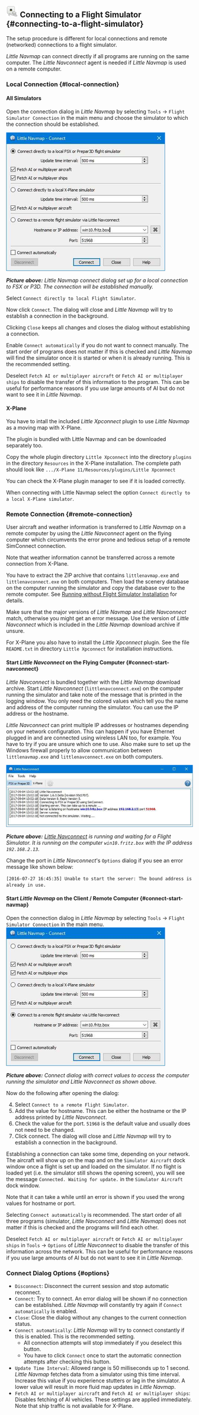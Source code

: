 ## ![Flight Simulator Connection](../images/icons/network.png "Flight Simulator Connection") Connecting to a Flight Simulator {#connecting-to-a-flight-simulator}

The setup procedure is different for local connections and remote (networked) connections to a flight simulator.

_Little Navmap_ can connect directly if all programs are running on the same computer. The _Little Navconnect_ agent is needed if _Little Navmap_ is used on a remote computer.

### Local Connection {#local-connection}

#### All Simulators

Open the connection dialog in _Little Navmap_ by selecting `Tools` -&gt; `Flight Simulator Connection` in the main menu and choose the simulator to which the connection should be established.

![Little Navmap Connect Dialog](../images/connectlocal.jpg "Little Navmap Connect Dialog")

_**Picture above:** Little Navmap connect dialog set up for a local connection to FSX or P3D. The connection will be established manually._

Select `Connect directly to local Flight Simulator`.

Now click `Connect`. The dialog will close and _Little Navmap_ will try to establish a connection in the background.

Clicking `Close` keeps all changes and closes the dialog without establishing a connection.

Enable `Connect automatically` if you do not want to connect manually. The start order of programs does not matter if this is checked and _Little Navmap_ will find the simulator once it is started or when it is already running. This is the recommended setting.

Deselect `Fetch AI or multiplayer aircraft` or `Fetch AI or multiplayer ships` to disable the transfer of this information to the program. This can be useful for performance reasons if you use large amounts of AI but do not want to see it in _Little Navmap_.

#### X-Plane

You have to intall the included *Little Xpconnect* plugin to use *Little Navmap* as a moving map with X-Plane.

The plugin is bundled with Little Navmap and can be downloaded separately too.

Copy the whole plugin directory `Little Xpconnect` into the directory `plugins`
in the directory `Resources` in the X-Plane installation. The complete path
should look like `.../X-Plane 11/Resources/plugins/Little Xpconnect`

You can check the X-Plane plugin manager to see if it is loaded  correctly.

When connecting with Little Navmap select the option `Connect directly to a local
X-Plane simulator`.

### Remote Connection {#remote-connection}

User aircraft and weather information is transferred to _Little Navmap_ on a remote computer by using the _Little Navconnect_ agent on the flying computer which circumvents the error prone and tedious setup of a remote SimConnect connection.

Note that weather information cannot be transferred  across a remote connection from X-Plane.

You have to extract the ZIP archive that contains `littlenavmap.exe` and `littlenavconnect.exe` on both computers. Then load the scenery database on the computer running the simulator and copy the database over to the remote computer. See [Running without Flight Simulator Installation](RUNNOSIM.md) for details.

Make sure that the major versions of _Little Navmap_ and _Little Navconnect_ match, otherwise you might get an error message. Use the version of _Little Navconnect_ which is included in the _Little Navmap_ download archive if unsure.

For X-Plane you also have to install the *Little Xpconnect* plugin. See the file `README.txt` in directory `Little Xpconnect` for installation instructions.

#### Start _Little Navconnect_ on the Flying Computer {#connect-start-navconnect}

_Little Navconnect_ is bundled together with the _Little Navmap_ download archive. Start _Little Navconnect_ \(`littlenavconnect.exe`\) on the computer running the simulator and take note of the message that is printed in the logging window. You only need the colored values which tell you the name and address of the computer running the simulator. You can use the IP address or the hostname.

_Little Navconnect_ can print multiple IP addresses or hostnames depending on your network configuration. This can happen if you have Ethernet plugged in and are connected using wireless LAN too, for example. You have to try if you are unsure which one to use. Also make sure to set up the Windows firewall properly to allow communication between `littlenavmap.exe` and `littlenavconnect.exe` on both computers.

![Little Navconnect](../images/littlenavconnect.jpg "Little Navconnect")

_**Picture above:** [Little Navconnect](https://albar965.github.io/littlenavconnect.html) is running and waiting for a Flight Simulator. It is running on the computer _`win10.fritz.box`_ with the IP address _`192.168.2.13`_._

Change the port in _Little Navconnect_'s `Options` dialog if you see an error message like shown below:

`[2016-07-27 16:45:35] Unable to start the server: The bound address is already in use.`

#### Start _Little Navmap_ on the Client / Remote Computer {#connect-start-navmap}

Open the connection dialog in _Little Navmap_ by selecting `Tools` -&gt; `Flight Simulator Connection`  in the main menu.
![Little Navmap Connect Dialog](../images/connect.jpg "Little Navmap Connect Dialog")

_**Picture above:** Connect dialog with correct values to access the computer running the simulator and Little Navconnect as shown above._

Now do the following after opening the dialog:

4. Select `Connect to a remote Flight Simulator`.
5. Add the value for hostname. This can be either the hostname or the IP address printed by _Little Navconnect_.
6. Check the value for the port. `51968` is the default value and usually does not need to be changed.
7. Click connect. The dialog will close and _Little Navmap_ will try to establish a connection in the background.

Establishing a connection can take some time, depending on your network. The aircraft will show up on the map and on the `Simulator Aircraft` dock window once a flight is set up and loaded on the simulator. If no flight is loaded yet \(i.e. the simulator still shows the opening screen\), you will see the message `Connected. Waiting for update.` in the `Simulator Aircraft` dock window.

Note that it can take a while until an error is shown if you used the wrong values for hostname or port.

Selecting `Connect automatically` is recommended. The start order of all three programs \(simulator, _Little Navconnect_ and _Little Navmap_\) does not matter if this is checked and the programs will find each other.

Deselect `Fetch AI or multiplayer aircraft` or `Fetch AI or multiplayer ships` in `Tools` -&gt; `Options` of _Little Navconnect_ to disable the transfer of this information across the network. This can be useful for performance reasons if you use large amounts of AI but do not want to see it in _Little Navmap_.

### Connect Dialog Options {#options}

* `Disconnect`: Disconnect the current session and stop automatic reconnect.
* `Connect`: Try to connect. An error dialog will be shown if no connection can be established. _Little Navmap_ will constantly try again if `Connect automatically` is enabled.
* `Close`: Close the dialog without any changes to the current connection status.
* `Connect automatically`: _Little Navmap_ will try to connect constantly if this is enabled. This is the recommended setting.
  * All connection attempts will stop immediately if you deselect this button.
  * You have to click `Connect` once to start the automatic connection attempts after checking this button.
* `Update Time Interval`: Allowed range is 50 milliseconds up to 1 second. _Little Navmap_ fetches data from a simulator using this time interval. Increase this value if you experience stutters or lag in the simulator. A lower value will result in more fluid map updates in _Little Navmap_.
* `Fetch AI or multiplayer aircraft` and `Fetch AI or multiplayer ships`: Disables fetching of AI vehicles. These settings are applied immediately. Note that ship traffic is not available for X-Plane.

